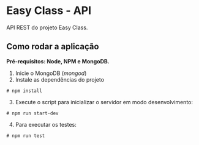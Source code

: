 # Easy Class - API


API REST do projeto Easy Class. 

## Como rodar a aplicação

**Pré-requisitos: Node, NPM e MongoDB.** 

1. Inicie o MongoDB (*mongod*)
2. Instale as dependências do projeto

````
# npm install
````

3. Execute o script para inicializar o servidor em modo desenvolvimento:

````
# npm run start-dev
````

4. Para executar os testes:

````
# npm run test
````
